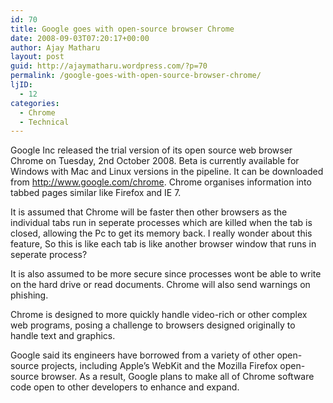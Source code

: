 ```yaml
---
id: 70
title: Google goes with open-source browser Chrome
date: 2008-09-03T07:20:17+00:00
author: Ajay Matharu
layout: post
guid: http://ajaymatharu.wordpress.com/?p=70
permalink: /google-goes-with-open-source-browser-chrome/
ljID:
  - 12
categories:
  - Chrome
  - Technical
---
```

Google Inc released the trial version of its open source web browser Chrome on Tuesday, 2nd October 2008. Beta is currently available for Windows with Mac and Linux versions in the pipeline. It can be downloaded from <http://www.google.com/chrome>. Chrome organises information into tabbed pages similar like Firefox and IE 7.

It is assumed that Chrome will be faster then other browsers as the individual tabs run in seperate processes which are killed when the tab is closed, allowing the Pc to get its memory back. I really wonder about this feature, So this is like each tab is like another browser window that runs in seperate process?

It is also assumed to be more secure since processes wont be able to write on the hard drive or read documents. Chrome will also send warnings on phishing.

Chrome is designed to more quickly handle video-rich or other complex web programs, posing a challenge to browsers designed originally to handle text and graphics.

Google said its engineers have borrowed from a variety of other open-source projects, including Apple&#8217;s WebKit and the Mozilla Firefox open-source browser. As a result, Google plans to make all of Chrome software code open to other developers to enhance and expand.